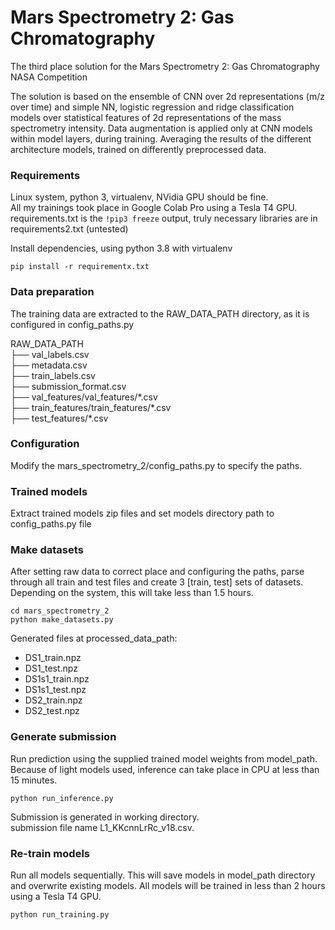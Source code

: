 # Mars Spectrometry 2: Gas Chromatography  

The third place solution for the Mars Spectrometry 2: Gas Chromatography  
NASA Competition  

The solution is based on the ensemble of CNN over 2d representations (m/z over time) and simple NN, logistic regression and ridge classification models over statistical features of 2d representations of the mass spectrometry intensity. Data augmentation is applied only at CNN models within model layers, during training. Averaging the results of the different architecture models, trained on differently preprocessed data.  

### Requirements  
Linux system, python 3, virtualenv, NVidia GPU should be fine.  
All my trainings took place in Google Colab Pro using a Tesla T4 GPU. 
requirements.txt is the ```!pip3 freeze``` output, truly necessary libraries are in requirements2.txt (untested)  

Install dependencies, using python 3.8 with virtualenv  
```shell
pip install -r requirementx.txt
```

### Data preparation  

The training data are extracted to the RAW_DATA_PATH directory, as it is configured in config_paths.py  

RAW_DATA_PATH  
├── val_labels.csv  
├── metadata.csv  
├── train_labels.csv  
├── submission_format.csv  
├── val_features/val_features/\*.csv  
├── train_features/train_features/\*.csv  
├── test_features/\*.csv  


### Configuration  
Modify the mars_spectrometry_2/config_paths.py to specify the paths.  


### Trained models  
Extract trained models zip files and set models directory path to config_paths.py file  


### Make datasets  
After setting raw data to correct place and configuring the paths, parse through
all train and test files and create 3 [train, test] sets of datasets. Depending 
on the system, this will take less than 1.5 hours.

```shell
cd mars_spectrometry_2
python make_datasets.py
```


Generated files at processed_data_path:  
* DS1_train.npz  
* DS1_test.npz  
* DS1s1_train.npz  
* DS1s1_test.npz  
* DS2_train.npz  
* DS2_test.npz  



### Generate submission  
Run prediction using the supplied trained model weights from model_path. Because
of light models used, inference can take place in CPU at less than 15 minutes.  

```shell
python run_inference.py  
```

Submission is generated in working directory.  
submission file name L1_KKcnnLrRc_v18.csv.   


### Re-train models

Run all models sequentially. This will save models in model_path directory and 
overwrite existing models. All models will be trained in less than 2 hours using
a Tesla T4 GPU.  

```shell
python run_training.py  
```


